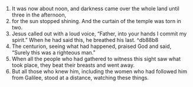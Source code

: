 1. It was now about noon, and darkness came over the whole land until three in the afternoon, 
2. for the sun stopped shining. And the curtain of the temple was torn in two. 
3. Jesus called out with a loud voice, “Father, into your hands I commit my spirit.” When he had said this, he breathed his last. ^db88b8
4. The centurion, seeing what had happened, praised God and said, “Surely this was a righteous man.” 
5. When all the people who had gathered to witness this sight saw what took place, they beat their breasts and went away. 
6. But all those who knew him, including the women who had followed him from Galilee, stood at a distance, watching these things.